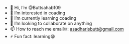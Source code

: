 - 👋 Hi, I’m @Buttsahab109
- 👀 I’m interested in coading
- 🌱 I’m currently learning coading
- 💞️ I’m looking to collaborate on anything
- 📫 How to reach me email✉: asadharisbutt@gmail.com
- ⚡ Fun fact: learning😁
